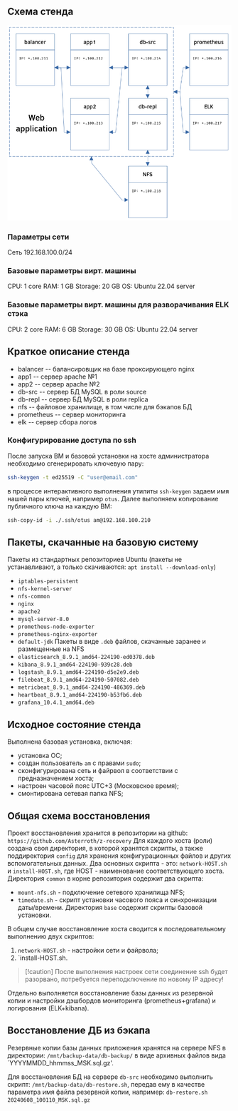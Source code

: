 ## Схема стенда

![Project scheme](https://github.com/Asterroth/z-recovery/raw/main/scheme_1.png)
### Параметры сети
Сеть 192.168.100.0/24

### Базовые параметры вирт. машины
CPU: 1 core
RAM: 1 GB
Storage: 20 GB
OS: Ubuntu 22.04 server
### Базовые параметры вирт. машины для разворачивания ELK стэка
CPU: 2 core
RAM: 6 GB
Storage: 30 GB
OS: Ubuntu 22.04 server
## Краткое описание стенда
* balancer -- балансировщик на базе проксирующего nginx
* app1 -- сервер apache №1
* app2 -- сервер apache №2
* db-src -- сервер БД MySQL в роли source
* db-repl -- сервер БД MySQL в роли replica
* nfs -- файловое хранилище, в том числе для бэкапов БД
* prometheus -- сервер мониторинга
* elk -- сервер сбора логов

### Конфигурирование доступа по ssh
После запуска ВМ и базовой установки на хосте администратора необходимо сгенерировать ключевую пару:
```bash
ssh-keygen -t ed25519 -C "user@email.com"
```
в процессе интерактивного выполнения утилиты `ssh-keygen` задаем имя нашей пары ключей, например `otus`.
Далее выполняем копирование публичного ключа на каждую ВМ:
```bash
ssh-copy-id -i ./.ssh/otus am@192.168.100.210
```

## Пакеты, скачанные на базовую систему
Пакеты из стандартных репозиториев Ubuntu (пакеты не устанавливают, а только скачиваются: `apt install --download-only`)
* `iptables-persistent`
* `nfs-kernel-server`
* `nfs-common`
* `nginx`
* `apache2`
* `mysql-server-8.0`
* `prometheus-node-exporter`
* `prometheus-nginx-exporter`
* `default-jdk`
Пакеты в виде `.deb` файлов, скачанные заранее и размещенные на NFS
* `elasticsearch_8.9.1_amd64-224190-ed0378.deb`
* `kibana_8.9.1_amd64-224190-939c28.deb`
* `logstash_8.9.1_amd64-224190-d5e2e9.deb`
* `filebeat_8.9.1_amd64-224190-507082.deb`
* `metricbeat_8.9.1_amd64-224190-486369.deb`
* `heartbeat_8.9.1_amd64-224190-b53fb6.deb`
* `grafana_10.4.1_amd64.deb`

## Исходное состояние стенда
Выполнена базовая установка, включая:
* установка ОС;
* создан пользователь `am` с правами `sudo`;
* сконфигурирована сеть и файрвол в соответствии с предназначением хоста;
* настроен часовой пояс UTC+3 (Московское время);
* смонтирована сетевая папка NFS;

## Общая схема восстановления
Проект восстановления хранится в репозитории на github:
`https://github.com/Asterroth/z-recovery`
Для каждого хоста (роли) создана своя директория, в которой хранятся скрипты, а также поддиректория `config` для хранения конфигурационных файлов и других вспомогательных данных.
Два основных скрипта - это:
`network-HOST.sh` и `install-HOST.sh`, где HOST - наименование соответствующего хоста.
Директория `common` в корне репозитория содержит два скрипта:
* `mount-nfs.sh` - подключение сетевого хранилища NFS;
* `timedate.sh` - скрипт установки часового пояса и синхронизации даты/времени.
Директория `base` содержит скрипты базовой установки.

В общем случае восстановление хоста сводится к последовательному выполнению двух скриптов:
1) `network-HOST.sh` - настройки сети и файрвола;
2) `install-HOST.sh.

>[!caution] После выполнения настроек сети соединение ssh будет разорвано, потребуется переподключение по новому IP адресу!

Отдельно выполняется восстановление базы данных из резервной копии и настройки дэшбордов мониторинга (prometheus+grafana) и логирования (ELK+kibana).
## Восстановление ДБ из бэкапа
Резервные копии базы данных приложения хранятся на сервере NFS в директории:
`/mnt/backup-data/db-backup/`
в виде архивных файлов вида `YYYYMMDD_hhmmss_MSK.sql.gz'.

Для восстановления БД на сервере `db-src` необходимо выполнить скрипт:
`/mnt/backup-data/db-restore.sh`, передав ему в качестве параметра имя файла резервной копии, например:
`db-restore.sh 20240608_100110_MSK.sql.gz`

